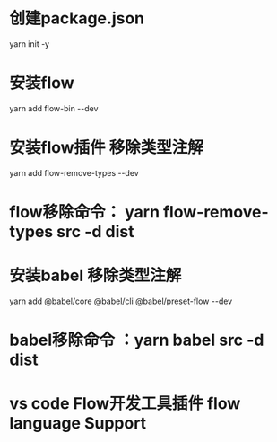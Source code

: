 # 创建package.json
yarn init -y

# 安装flow
yarn add flow-bin --dev 

# 安装flow插件 移除类型注解
yarn add flow-remove-types --dev

# flow移除命令： yarn flow-remove-types src -d dist

# 安装babel 移除类型注解
yarn add @babel/core @babel/cli @babel/preset-flow --dev

# babel移除命令 ：yarn babel src -d dist

# vs code Flow开发工具插件 flow language Support 
